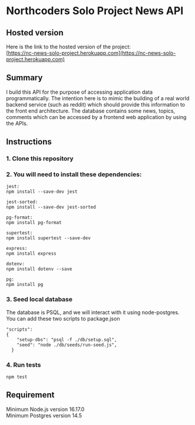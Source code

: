 # Northcoders Solo Project News API

## Hosted version

Here is the link to the hosted version of the project:\
[https://nc-news-solo-project.herokuapp.com](https://nc-news-solo-project.herokuapp.com)

## Summary

I build this API for the purpose of accessing application data programmatically. The intention here is to mimic the building of a real world backend service (such as reddit) which should provide this information to the front end architecture. The database contains some news, topics, comments which can be accessed by a frontend web application by using the APIs.

## Instructions

### 1. Clone this repository

### 2. You will need to install these dependencies:

```
jest:
npm install --save-dev jest

jest-sorted:
npm install --save-dev jest-sorted

pg-format:
npm install pg-format

supertest:
npm install supertest --save-dev

express:
npm install express

dotenv:
npm install dotenv --save

pg:
npm install pg
```

### 3. Seed local database

The database is PSQL, and we will interact with it using node-postgres.\
You can add these two scripts to package.json

```
"scripts":
{
    "setup-dbs": "psql -f ./db/setup.sql",
    "seed": "node ./db/seeds/run-seed.js",
  }
```

### 4. Run tests

```
npm test
```

## Requirement

Minimum Node.js version 16.17.0\
Minimum Postgres version 14.5
